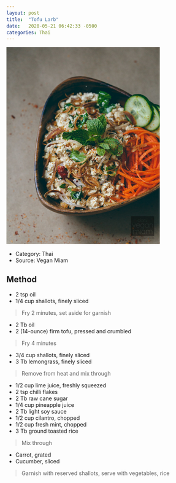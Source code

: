 ```yaml
---
layout: post
title:  "Tofu Larb"
date:   2020-05-21 06:42:33 -0500
categories: Thai
---
```


<img src="/assets/tofularb.jpg" width="400"/>

- Category: Thai
- Source: Vegan Miam  
 
## Method
- 2 tsp oil
- 1/4 cup shallots, finely sliced
> Fry 2 minutes, set aside for garnish

- 2 Tb oil
- 2 (14-ounce) firm tofu, pressed and crumbled
> Fry 4 minutes

- 3/4 cup shallots, finely sliced
- 3 Tb lemongrass, finely sliced 
> Remove from heat and mix through

- 1/2 cup lime juice, freshly squeezed
- 2 tsp chilli flakes
- 2 Tb raw cane sugar
- 1/4 cup pineapple juice
- 2 Tb light soy sauce
- 1/2 cup cilantro, chopped
- 1/2 cup fresh mint, chopped
- 3 Tb ground toasted rice
> Mix through

- Carrot, grated
- Cucumber, sliced
> Garnish with reserved shallots, serve with vegetables, rice
